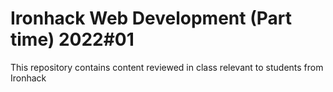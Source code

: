 # Ironhack Web Development (Part time) 2022#01

This repository contains content reviewed in 
class relevant to students from Ironhack
